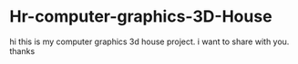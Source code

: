 # Hr-computer-graphics-3D-House
hi this is my computer graphics 3d house project. i want to share with you. thanks 
